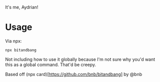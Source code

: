 It's me, Aydrian!

# Usage

Via npx:

```
npx bitandbang
```

Not including how to use it globally because I'm not sure why you'd want this as a global command. That'd be creepy.

Based off (npx card)[https://github.com/bnb/bitandbang] by @bnb
